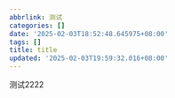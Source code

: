 ```yaml
---
abbrlink: 测试
categories: []
date: '2025-02-03T18:52:48.645975+08:00'
tags: []
title: title
updated: '2025-02-03T19:59:32.016+08:00'
---
```

测试2222

